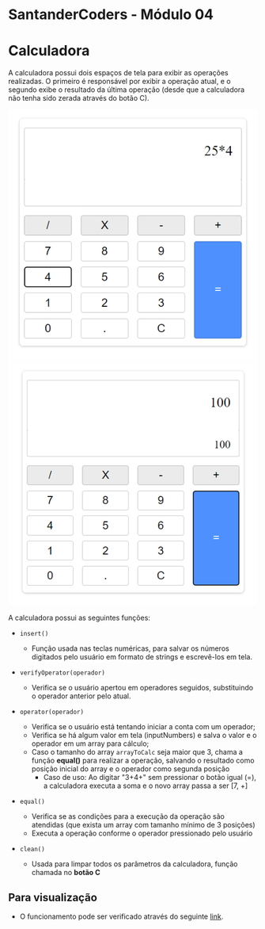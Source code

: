 # SantanderCoders - Módulo 04

# Calculadora
A calculadora possui dois espaços de tela para exibir as operações realizadas. O primeiro é responsável por exibir a operação atual, e o segundo exibe o resultado da última operação (desde que a calculadora não tenha sido zerada através do botão C). 

![imagem da calculadora](https://github.com/LinsLeonardo/SantanderCoders-Module04_Exercises-/blob/main/Calculadora/img/calculadora_2.png)
![imagem da calculadora](https://github.com/LinsLeonardo/SantanderCoders-Module04_Exercises-/blob/main/Calculadora/img/calculadora_3.png)

A calculadora possui as seguintes funções:

- `insert()`
  - Função usada nas teclas numéricas, para salvar os números digitados pelo usuário em formato de strings e escrevê-los em tela.

- `verifyOperator(operador)`
  - Verifica se o usuário apertou em operadores seguidos, substituindo o operador anterior pelo atual.

- `operator(operador)`
  - Verifica se o usuário está tentando iniciar a conta com um operador;
  - Verifica se há algum valor em tela (inputNumbers) e salva o valor e o operador em um array para cálculo;
  - Caso o tamanho do array `arrayToCalc` seja maior que 3, chama a função **equal()** para realizar a operação, salvando o resultado como posição inicial do array e o operador como segunda posição
    - Caso de uso: Ao digitar "3+4+" sem pressionar o botão igual (=), a calculadora executa a soma e o novo array passa a ser [7, +]

- `equal()`
  - Verifica se as condições para a execução da operação são atendidas (que exista um array com tamanho mínimo de 3 posições)
  - Executa a operação conforme o operador pressionado pelo usuário

- `clean()`
  - Usada para limpar todos os parâmetros da calculadora, função chamada no **botão C**

## Para visualização
- O funcionamento pode ser verificado através do seguinte [link](https://codepen.io/l-o-lins/pen/BadmENe).
